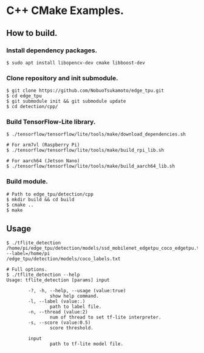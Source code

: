 # C++ CMake Examples.

## How to build.
### Install dependency packages.
```
$ sudo apt install libopencv-dev cmake libboost-dev
```

### Clone repository and init submodule.
```
$ git clone https://github.com/NobuoTsukamoto/edge_tpu.git
$ cd edge_tpu
$ git submodule init && git submodule update
$ cd detection/cpp/

```

### Build TensorFlow-Lite library.
```
$ ./tensorflow/tensorflow/lite/tools/make/download_dependencies.sh

# For arm7vl (Raspberry Pi)
$ ./tensorflow/tensorflow/lite/tools/make/build_rpi_lib.sh

# For aarch64 (Jetson Nano)
$ ./tensorflow/tensorflow/lite/tools/make/build_aarch64_lib.sh
```


### Build module.
```
# Path to edge_tpu/detection/cpp
$ mkdir build && cd build
$ cmake ..
$ make
```

## Usage
```
$ ./tflite_detection /home/pi/edge_tpu/detection/models/ssd_mobilenet_edgetpu_coco_edgetpu.tflite --label=/home/pi
/edge_tpu/detection/models/coco_labels.txt

# Full options.
$ ./tflite_detection --help
Usage: tflite_detection [params] input

        -?, -h, --help, --usage (value:true)
                show help command.
        -l, --label (value:.)
                path to label file.
        -n, --thread (value:2)
                num of thread to set tf-lite interpreter.
        -s, --score (value:0.5)
                score threshold.

        input
                path to tf-lite model file.
```